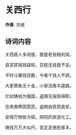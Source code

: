 # 关西行

**作者**: 刘攽

## 诗词内容

关西居人多闭屋，屋底老翁相向哭。

县官禁钱钱益轻，百姓无钱食不足。

平时斗粟钱百数，今者千钱人不顾。

大家萧条无十金，小家流离半逵路。

忆初铸钱为强国，盗贼无端皆得职。

迩来救弊因宽民，盗贼自苦民逾贫。

安得万物皆为铜，阴阳炽炭造化工。

铸钱万万大似尺，官定足用民家丰。

